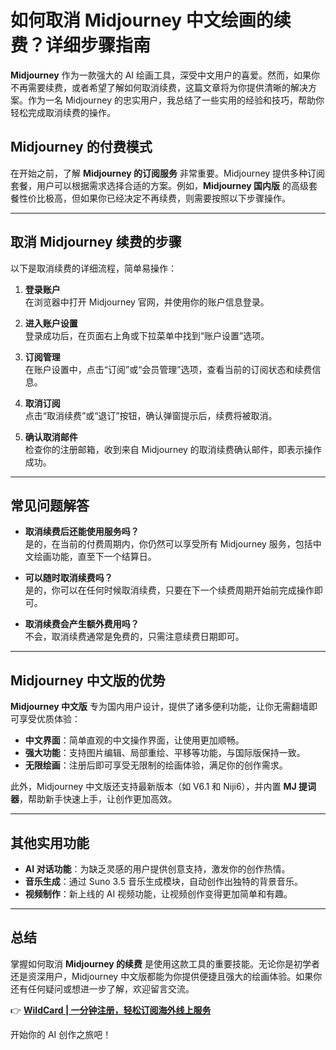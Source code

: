 # 如何取消 Midjourney 中文绘画的续费？详细步骤指南

**Midjourney** 作为一款强大的 AI 绘画工具，深受中文用户的喜爱。然而，如果你不再需要续费，或者希望了解如何取消续费，这篇文章将为你提供清晰的解决方案。作为一名 Midjourney 的忠实用户，我总结了一些实用的经验和技巧，帮助你轻松完成取消续费的操作。

## Midjourney 的付费模式

在开始之前，了解 **Midjourney 的订阅服务** 非常重要。Midjourney 提供多种订阅套餐，用户可以根据需求选择合适的方案。例如，**Midjourney 国内版** 的高级套餐性价比极高，但如果你已经决定不再续费，则需要按照以下步骤操作。

---

## 取消 Midjourney 续费的步骤

以下是取消续费的详细流程，简单易操作：

1. **登录账户**  
   在浏览器中打开 Midjourney 官网，并使用你的账户信息登录。

2. **进入账户设置**  
   登录成功后，在页面右上角或下拉菜单中找到“账户设置”选项。

3. **订阅管理**  
   在账户设置中，点击“订阅”或“会员管理”选项，查看当前的订阅状态和续费信息。

4. **取消订阅**  
   点击“取消续费”或“退订”按钮，确认弹窗提示后，续费将被取消。

5. **确认取消邮件**  
   检查你的注册邮箱，收到来自 Midjourney 的取消续费确认邮件，即表示操作成功。

---

## 常见问题解答

- **取消续费后还能使用服务吗？**  
  是的，在当前的付费周期内，你仍然可以享受所有 Midjourney 服务，包括中文绘画功能，直至下一个结算日。

- **可以随时取消续费吗？**  
  是的，你可以在任何时候取消续费，只要在下一个续费周期开始前完成操作即可。

- **取消续费会产生额外费用吗？**  
  不会，取消续费通常是免费的，只需注意续费日期即可。

---

## Midjourney 中文版的优势

**Midjourney 中文版** 专为国内用户设计，提供了诸多便利功能，让你无需翻墙即可享受优质体验：

- **中文界面**：简单直观的中文操作界面，让使用更加顺畅。
- **强大功能**：支持图片编辑、局部重绘、平移等功能，与国际版保持一致。
- **无限绘画**：注册后即可享受无限制的绘画体验，满足你的创作需求。

此外，Midjourney 中文版还支持最新版本（如 V6.1 和 Niji6），并内置 **MJ 提词器**，帮助新手快速上手，让创作更加高效。

---

## 其他实用功能

- **AI 对话功能**：为缺乏灵感的用户提供创意支持，激发你的创作热情。
- **音乐生成**：通过 Suno 3.5 音乐生成模块，自动创作出独特的背景音乐。
- **视频制作**：新上线的 AI 视频功能，让视频创作变得更加简单和有趣。

---

## 总结

掌握如何取消 **Midjourney 的续费** 是使用这款工具的重要技能。无论你是初学者还是资深用户，Midjourney 中文版都能为你提供便捷且强大的绘画体验。如果你还有任何疑问或想进一步了解，欢迎留言交流。

👉 **[WildCard | 一分钟注册，轻松订阅海外线上服务](https://bbtdd.com/WildCard)**

开始你的 AI 创作之旅吧！